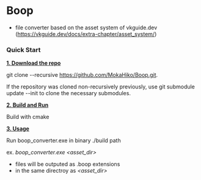 # Boop

- file converter based on the asset system of vkguide.dev (https://vkguide.dev/docs/extra-chapter/asset_system/)

###  Quick Start

<u><b>1. Download the repo 
</b></u>

git clone --recursive https://github.com/MokaHiko/Boop.git.

If the repository was cloned non-recursively previously, use git submodule update --init to clone the necessary submodules.

<u><b> 
2. Build and Run
</b></u>

Build with cmake 

<u><b>
3. Usage 
</b></u>

Run boop_converter.exe in binary ./build path 

ex. <i>boop_converter.exe <asset_dir></i>

- files will be outputed as .boop extensions
- in the same directroy as <i><asset_dir></i>

